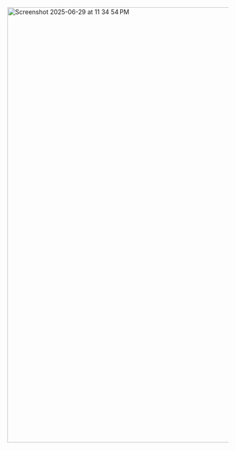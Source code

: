 <img width="989" alt="Screenshot 2025-06-29 at 11 34 54 PM" src="https://github.com/user-attachments/assets/2512ee4f-c4aa-4926-8093-35717487302e" />
